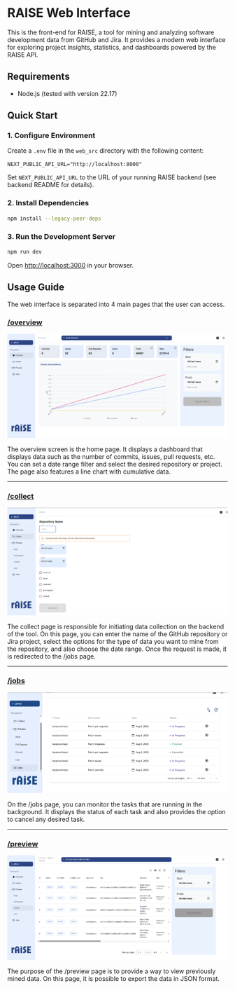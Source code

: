 # RAISE Web Interface

This is the front-end for RAISE, a tool for mining and analyzing software development data from GitHub and Jira. It provides a modern web interface for exploring project insights, statistics, and dashboards powered by the RAISE API.

## Requirements

- Node.js (tested with version 22.17)

## Quick Start

### 1. Configure Environment

Create a `.env` file in the `web_src` directory with the following content:

```
NEXT_PUBLIC_API_URL="http://localhost:8000"
```

Set `NEXT_PUBLIC_API_URL` to the URL of your running RAISE backend (see backend README for details).

### 2. Install Dependencies

```bash
npm install --legacy-peer-deps
```

### 3. Run the Development Server

```bash
npm run dev
```

Open [http://localhost:3000](http://localhost:3000) in your browser.

## Usage Guide

The web interface is separated into 4 main pages that the user can access.

### [/overview](#)

![Overview Page](docs/overview.png)

The overview screen is the home page. It displays a dashboard that displays data such as the number of commits, issues, pull requests, etc. You can set a date range filter and select the desired repository or project. The page also features a line chart with cumulative data.

---

### [/collect](#)

![Collect Page](docs/collect.png)

The collect page is responsible for initiating data collection on the backend of the tool. On this page, you can enter the name of the GitHub repository or Jira project, select the options for the type of data you want to mine from the repository, and also choose the date range. Once the request is made, it is redirected to the /jobs page.

---

### [/jobs](#)

![Jobs Page](docs/jobs.png)

On the /jobs page, you can monitor the tasks that are running in the background. It displays the status of each task and also provides the option to cancel any desired task.

---

### [/preview](#)

![Preview Page](docs/preview.png)

The purpose of the /preview page is to provide a way to view previously mined data. On this page, it is possible to export the data in JSON format.
